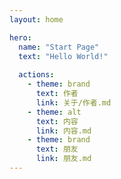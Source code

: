 ```yaml
---
layout: home

hero:
  name: "Start Page"
  text: "Hello World!"
  
  actions:
    - theme: brand
      text: 作者
      link: 关于/作者.md
    - theme: alt
      text: 内容
      link: 内容.md
    - theme: brand
      text: 朋友
      link: 朋友.md
---
```


### <Badge type="info" text="加油写作业" />
### <Badge type="tip" text="废寝忘食" />
### <Badge type="warning" text="是不是花太多时间了？" />
### <Badge type="danger" text="该放一放了" />

<script setup>
import EffectSelector from './components/EffectSelector.vue'
import CommitCount from './components/CommitCount.vue'
import { onMounted } from 'vue'

// 统计脚本加载
onMounted(() => {
  const script = document.createElement('script')
  script.src = '//busuanzi.ibruce.info/busuanzi/2.3/busuanzi.pure.mini.js'
  script.async = true
  document.head.appendChild(script)
})
</script>

<template>
  <ClientOnly>
    <div>
      <span id="busuanzi_container_site_pv">
        本站总访问量<span id="busuanzi_value_site_pv"></span>次
      </span>
      <EffectSelector/>
      <CommitCount/>
    </div>
  </ClientOnly>
</template>